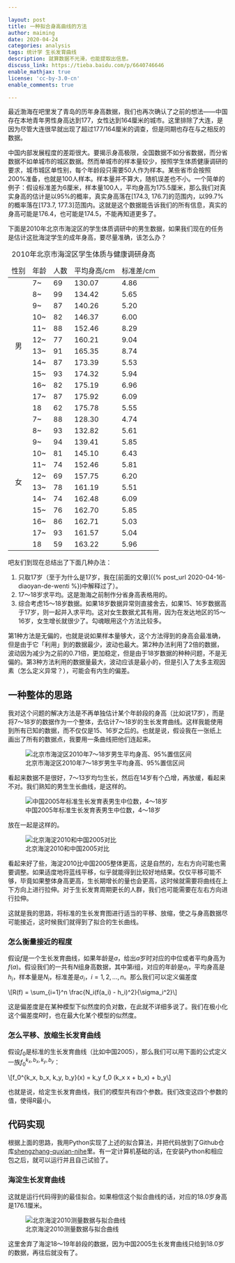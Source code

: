 ```yaml
---

layout: post
title: 一种拟合身高曲线的方法
author: maiming
date: 2020-04-24
categories: analysis
tags: 统计学 生长发育曲线
description: 就算数据不光滑，也能提取出信息。
discuss_link: https://tieba.baidu.com/p/6640746646
enable_mathjax: true
license: 'cc-by-3.0-cn'
enable_comments: true

---
```


最近渤海在吧里发了青岛的历年身高数据，我们也再次确认了之前的想法——中国存在本地青年男性身高达到177，女性达到164厘米的城市。这里排除了大连，是因为尽管大连很早就出现了超过177/164厘米的调查，但是同期也存在与之相反的数据。

中国内部发展程度的差距很大。要揭示身高极限，全国数据不如分省数据，而分省数据不如单城市的城区数据。然而单城市的样本量较少，按照学生体质健康调研的要求，城市城区单性别，每个年龄段只需要50人作为样本。某些省市会按照200%准备，也就是100人样本。样本量并不算大，随机误差也不小。一个简单的例子：假设标准差为6厘米，样本量100人，平均身高为175.5厘米，那么我们对真实身高的估计是以95%的概率，真实身高落在[174.3, 176.7]的范围内，以99.7%的概率落在[173.7, 177.3]范围内。这就是这个数据能告诉我们的所有信息，真实的身高可能是176.4，也可能是174.5，不能再知道更多了。

下面是2010年北京市海淀区的学生体质调研中的男生数据，如果我们现在的任务是估计这批海淀学生的成年身高，要尽量准确，该怎么办？

<table>
  <caption>
    2010年北京市海淀区学生体质与健康调研身高
  </caption>
  <thead>
    <tr>
      <td>性别</td>
      <td>年龄</td>
      <td>人数</td>
      <td>平均身高/cm</td>
      <td>标准差/cm</td>
    </tr>
  </thead>
  <tbody>
    <tr>
      <td rowspan="12" style="text-align:center;">男</td>
      <td>7~</td>
      <td>69</td>
      <td>130.07</td>
      <td>4.86</td>
    </tr>
    <tr>
      <td>8~</td>
      <td>99</td>
      <td>134.42</td>
      <td>5.65</td>
    </tr>
    <tr>
      <td>9~</td>
      <td>87</td>
      <td>140.26</td>
      <td>5.20</td>
    </tr>
    <tr>
      <td>10~</td>
      <td>82</td>
      <td>146.37</td>
      <td>6.00</td>
    </tr>
    <tr>
      <td>11~</td>
      <td>88</td>
      <td>152.46</td>
      <td>8.29</td>
    </tr>
    <tr>
      <td>12~</td>
      <td>77</td>
      <td>160.21</td>
      <td>9.04</td>
    </tr>
    <tr>
      <td>13~</td>
      <td>91</td>
      <td>165.35</td>
      <td>8.74</td>
    </tr>
    <tr>
      <td>14~</td>
      <td>87</td>
      <td>173.39</td>
      <td>5.53</td>
    </tr>
    <tr>
      <td>15~</td>
      <td>93</td>
      <td>174.32</td>
      <td>5.94</td>
    </tr>
    <tr>
      <td>16~</td>
      <td>82</td>
      <td>175.19</td>
      <td>6.96</td>
    </tr>
    <tr>
      <td>17~</td>
      <td>87</td>
      <td>175.92</td>
      <td>6.09</td>
    </tr>
    <tr>
      <td>18</td>
      <td>62</td>
      <td>175.78</td>
      <td>5.55</td>
    </tr>
    <tr>
      <td rowspan="12" style="text-align:center;">女</td>
      <td>7~</td>
      <td>88</td>
      <td>128.30</td>
      <td>4.74</td>
    </tr>
    <tr>
      <td>8~</td>
      <td>93</td>
      <td>132.82</td>
      <td>5.61</td>
    </tr>
    <tr>
      <td>9~</td>
      <td>94</td>
      <td>139.41</td>
      <td>5.85</td>
    </tr>
    <tr>
      <td>10~</td>
      <td>81</td>
      <td>145.10</td>
      <td>6.43</td>
    </tr>
    <tr>
      <td>11~</td>
      <td>74</td>
      <td>152.46</td>
      <td>5.81</td>
    </tr>
    <tr>
      <td>12~</td>
      <td>69</td>
      <td>157.75</td>
      <td>6.20</td>
    </tr>
    <tr>
      <td>13~</td>
      <td>78</td>
      <td>161.19</td>
      <td>5.51</td>
    </tr>
    <tr>
      <td>14~</td>
      <td>74</td>
      <td>162.48</td>
      <td>6.09</td>
    </tr>
    <tr>
      <td>15~</td>
      <td>76</td>
      <td>162.70</td>
      <td>5.85</td>
    </tr>
    <tr>
      <td>16~</td>
      <td>86</td>
      <td>162.71</td>
      <td>5.03</td>
    </tr>
    <tr>
      <td>17~</td>
      <td>93</td>
      <td>161.57</td>
      <td>5.04</td>
    </tr>
    <tr>
      <td>18</td>
      <td>59</td>
      <td>163.22</td>
      <td>5.96</td>
    </tr>
  </tbody>
</table>

吧友们到现在总结出了下面几种办法：

1. 只取17岁（至于为什么是17岁，我在[前面的文章]({% post_url 2020-04-16-diaoyan-de-wenti %})中解释过了）。
2. 17～18岁求平均。这是渤海之前制作分省身高表格用的。
3. 综合考虑15～18岁数据。如果18岁数据异常则直接舍去，如果15、16岁数据高于17岁，则一起并入求平均。这对女生数据尤其有用，因为在发达地区的15～16岁，女生增长就很少了。勾魂眼用这个方法比较多。

第1种方法是无偏的，也就是说如果样本量够大，这个方法得到的身高会最准确，但是由于它「利用」到的数据最少，波动也最大。第2种办法利用了2倍的数据，波动因为减少为之前的0.71倍，更加稳定，但是由于18岁数据的种种问题，不是无偏的。第3种方法利用的数据量最大，波动应该是最小的，但是引入了太多主观因素（怎么定义异常？），可能会有内生的偏差。

## 一种整体的思路

我对这个问题的解决方法是不再单独估计某个年龄段的身高（比如说17岁），而是将7～18岁的数据作为一个整体，去估计7～18岁的生长发育曲线。这样我能使用到所有已知的数据，而不仅仅是15、16岁之后的。也就是说，假设我在一张纸上画出了所有的数据点，我要用一条曲线把他们连起来。

<figure>
  <img src="{{ site.baseurl }}/images/bjhd2010.svg" alt="北京市海淀区2010年7～18岁男生平均身高、95%置信区间"/>
  <figcaption>北京市海淀区2010年7～18岁男生平均身高、95%置信区间</figcaption>
</figure>

看起来数据不是很好，7～13岁均匀生长，然后在14岁有个凸增，再放缓，看起来不对。我们熟知的男生生长曲线，是这样的。

<figure>
  <img src="{{ site.baseurl }}/images/chn2005.svg" alt="中国2005年标准生长发育表男生中位数，4～18岁"/>
  <figcaption>中国2005年标准生长发育表男生中位数，4～18岁</figcaption>
</figure>

放在一起是这样的。

<figure>
  <img src="{{ site.baseurl }}/images/bjhd2010_chn2005.svg" alt="北京海淀2010和中国2005对比"/>
  <figcaption>北京海淀2010和中国2005对比</figcaption>
</figure>

看起来好了些，海淀2010比中国2005整体更高，这是自然的，左右方向可能也需要调整。如果适度地将蓝线平移，似乎就能得到比较好地结果。仅仅平移可能不够，毕竟如果整体身高更高，生长期增长的量也会更高，这时候就需要将曲线在上下方向上进行拉伸。对于生长发育周期更长的人群，我们也可能需要在左右方向进行拉伸。

这就是我的思路，将标准的生长发育图进行适当的平移、放缩，使之与身高数据尽可能接近，这时候我们就得到了拟合的生长曲线。

### 怎么衡量接近的程度

假设$f$是一个生长发育曲线，如果年龄是$a$，给出$a$岁时对应的中位或者平均身高为$f(a)$。假设我们的一共有$N$组身高数据，其中第$i$组，对应的年龄是$a_i$，平均身高是$h_i$，样本量是$N_i$，标准差是$\sigma_i$，$i=1,2,\ldots,n$。那么我们可以定义偏差度

\\[R(f) = \sum_{i=1}^n \frac{N_i(f(a_i) - h_i)^2}{\sigma_i^2}\\]

这是偏差度是在某种模型下似然度的负对数，在此就不详细多说了。我们在极小化这个偏差度$R$时，也在最大化某个模型的似然度。

### 怎么平移、放缩生长发育曲线

假设$f_0$是标准的生长发育曲线（比如中国2005），那么我们可以用下面的公式定义一族$f_0^{k_x, b_x, k_y, b_y}$：

\\[f_0^{k_x, b_x, k_y, b_y}(x) = k_y f_0 (k_x x + b_x) + b_y\\]

也就是说，给定生长发育曲线，我们的模型共有四个参数。我们改变这四个参数的值，使得$R$最小。

## 代码实现

根据上面的思路，我用Python实现了上述的拟合算法，并把代码放到了Github仓库[shengzhang-quxian-nihe](https://github.com/renleishengao/shengzhang-quxian-nihe)里。有一定计算机基础的话，在安装Python和相应包之后，就可以运行并且自己试验了。

### 海淀生长发育曲线

这就是运行代码得到的最佳拟合。如果相信这个拟合曲线的话，对应的18.0岁身高是176.1厘米。

<figure>
  <img src="{{ site.baseurl }}/images/bjhd2010_chn2005_fit.svg" alt="北京海淀2010测量数据与拟合曲线"/>
  <figcaption>北京海淀2010测量数据与拟合曲线</figcaption>
</figure>

这里舍弃了海淀18～19年龄段的数据，因为中国2005生长发育曲线只给到18.0岁的数据，再往后就没有了。